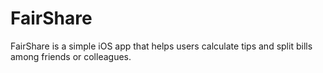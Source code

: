 # FairShare
FairShare is a simple iOS app that helps users calculate tips and split bills among friends or colleagues. 

